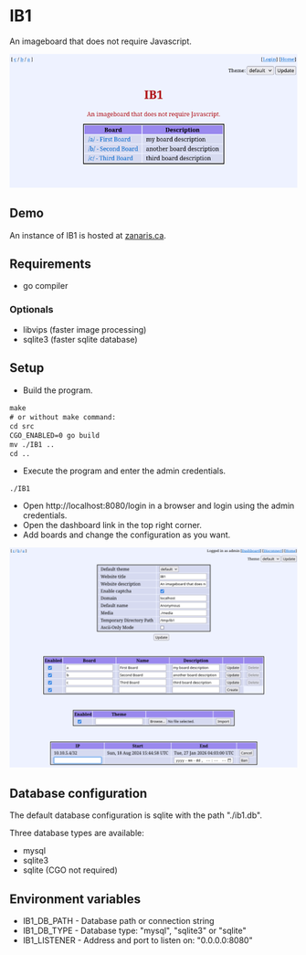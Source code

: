 # IB1

An imageboard that does not require Javascript.

![pic0](./img/img0.png)

## Demo

An instance of IB1 is hosted at [zanaris.ca](https://zanaris.ca).

## Requirements

* go compiler

### Optionals
* libvips (faster image processing)
* sqlite3 (faster sqlite database)

## Setup

* Build the program.
```
make
# or without make command:
cd src
CGO_ENABLED=0 go build
mv ./IB1 ..
cd ..
```
* Execute the program and enter the admin credentials.
```
./IB1
```
* Open http://localhost:8080/login in a browser and login using the admin credentials.
* Open the dashboard link in the top right corner.
* Add boards and change the configuration as you want.

![pic1](./img/img1.png)

## Database configuration

The default database configuration is sqlite with the path "./ib1.db".

Three database types are available:
* mysql 
* sqlite3
* sqlite (CGO not required)

## Environment variables
* IB1_DB_PATH - Database path or connection string
* IB1_DB_TYPE - Database type: "mysql", "sqlite3" or "sqlite"
* IB1_LISTENER - Address and port to listen on: "0.0.0.0:8080"
